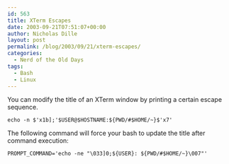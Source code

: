 ```yaml
---
id: 563
title: XTerm Escapes
date: 2003-09-21T07:51:07+00:00
author: Nicholas Dille
layout: post
permalink: /blog/2003/09/21/xterm-escapes/
categories:
  - Nerd of the Old Days
tags:
  - Bash
  - Linux
---
```

You can modify the title of an XTerm window by printing a certain escape sequence.<!--more-->

`echo -n $'x1b];'$USER@$HOSTNAME:${PWD/#$HOME/~}$'x7'`

The following command will force your bash to update the title after command execution:

`PROMPT_COMMAND='echo -ne "\033]0;${USER}: ${PWD/#$HOME/~}\007"'`